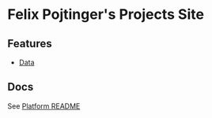 # Felix Pojtinger's Projects Site

## Features

- [Data](./src/data)

## Docs

See [Platform README](../../README.md)
